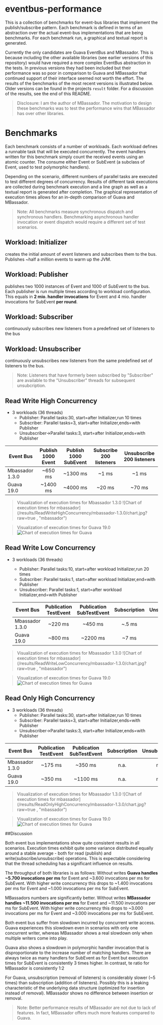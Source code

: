 eventbus-performance
====================

This is a collection of benchmarks for event-bus libraries that implement the publish/subscribe pattern.
Each benchmark is defined in terms of an abstraction over the actual event-bus implementations that are being benchmarks. For each benchmark run, a graphical and textual report is generated.

Currently the only candidates are Guava EventBus and MBassador. This is because including the other available libraries (see earlier versions of this repository) would have required a more complex EventBus abstraction in the tests. In previous versions they had been included but their performance was so poor in comparison to Guava and MBassador that continued support of their interface seemed not worth the effort. The results of the benchmarks of the most recent versions is illustrated below. Older versions can be found in the projects `result` folder. For a discussion of the results, see the end of this README.

> Disclosure: I am the author of MBassador. The motivation to design these benchmarks was to test the performance wins that MBassador has over other libraries. 


# Benchmarks

Each benchmark consists of a number of workloads. Each workload defines a runnable task that will be executed concurrently. The event handlers written for this benchmark simply count the received events using an atomic counter. The consume either Event or SubEvent (a subclass of Event, used to test polymorphic handlers).

Depending on the scenario, different numbers of parallel tasks are executed to test different degrees of concurrency. Results of different task executions are collected during benchmark execution and a line graph as well as a textual report is generated after completion. The graphical representation of execution times allows for an in-depth comparison of Guava and MBassador.

> Note: All benchmarks measure synchronous dispatch and synchronous handlers. Benchmarking asynchronous handler invocation or event dispatch would require a different set of test scenarios.

## Workload: Initializer
creates the initial amount of event listeners and subscribes them to the bus. Publishes ~half a million events to warm up the JVM.
## Workload: Publisher
publishes two 1000 instances of Event and 1000 of SubEvent to the bus. Each publisher is run multiple times according to workload configuration. This equals in **2 mio. handler invocations** for Event and 4 mio. handler invocations for SubEvent **per round**.
## Workload: Subscriber
continuously subscribes new listeners from a predefined set of listeners to the bus
## Workload: Unsubscriber
continuously unsubscribes new listeners from the same predefined set of listeners to the bus. 
> Note: Listeners that have formerly been subscribed by "Subscriber" are available to the "Unsubscriber" threads for subsequent unsubcription.

## Read Write High Concurrency

+ 3 workloads (36 threads)
  + Publisher: Parallel tasks:30, start=after Initializer,run 10 times
  + Subscriber: Parallel tasks=3, start=after Initializer,ends=with Publisher
  + Unsubscriber->Parallel tasks:3, start=after Initializer,ends=with Publisher
  
| Event Bus | Publish 1000 Event | Publish 1000 SubEvent | Subscribe 200 listeners | Unsubscribe 200 listeners |
| ------------- |:-------------:|:-----:|:-----:|:-----:|
| Mbassador 1.3.0 | ~650 ms | ~1300 ms  | ~1 ms  | ~1 ms |
| Guava     19.0 | ~1400 ms | ~4000 ms | ~20 ms | ~70 ms |  
  
 > Visualization of execution times for Mbassador 1.3.0
![Chart of execution times for mbassador](/results/ReadWriteHighConcurrency/mbassador-1.3.0/chart.jpg?raw=true , "mbassador")
  
  
  
 > Visualization of execution times for Guava 19.0
![Chart of execution times for Guava](/results/ReadWriteHighConcurrency/guava-19.0/chart.jpg?raw=true, "guava")
  

## Read Write Low Concurrency

+ 3 workloads (36 threads)
  + Publisher: Parallel tasks:10, start=after workload Initializer,run 20 times
  + Subscriber: Parallel tasks:1, start=after workload Initializer,end=with Publisher
  + Unsubscriber: Parallel tasks:1, start=after workload Initializer,end=with Publisher
  
  | Event Bus | Publication TestEvent | Publication SubTestEvent | Subscription | Unsubscription |
  | ------------- |:-------------:|:-----:|:-----:|:-----:|
  | Mbassador 1.3.0 | ~220 ms | ~450 ms  | ~.5 ms  | ~.5 ms |
  | Guava     19.0 | ~800 ms | ~2200 ms | ~7 ms | ~49 ms |
  
 > Visualization of execution times for Mbassador 1.3.0
![Chart of execution times for mbassador](/results/ReadWriteLowConcurrency/mbassador-1.3.0/chart.jpg?raw=true , "mbassador")



 > Visualization of execution times for Guava 19.0
![Chart of execution times for Guava](/results/ReadWriteLowConcurrency/guava-19.0/chart.jpg?raw=true, "guava")
   



## Read Only High Concurrency

+ 3 workloads (36 threads)
  + Publisher: Parallel tasks:30, start=after Initializer,run 10 times
  + Subscriber: Parallel tasks=3, start=after Initializer,ends=with Publisher
  + Unsubscriber->Parallel tasks:3, start=after Initializer,ends=with Publisher

| Event Bus | Publication TestEvent | Publication SubTestEvent | Subscription | Unsubscription |
| ------------- |:-------------:|:-----:|:-----:|:-----:|
| Mbassador 1.3.0 | ~175 ms | ~350 ms  | n.a.  | n.a. |
| Guava     19.0 | ~350 ms | ~1100 ms | n.a. | n.a. |

 > Visualization of execution times for Mbassador 1.3.0
![Chart of execution times for mbassador](/results/ReadOnlyHighConcurrency/mbassador-1.3.0/chart.jpg?raw=true , "mbassador")
  
  
  
 > Visualization of execution times for Guava 19.0
![Chart of execution times for Guava](/results/ReadOnlyHighConcurrency/guava-19.0/chart.jpg?raw=true, "guava")
  



##Discussion

Both event bus implementations show quite consistent results in all scenarios. Execution times exhibit quite some variance distributed equally around a stable average - both for read (publish) and write(subscribe/unsubscribe) operations. This is expectable considering that the thread scheduling has a significant influence on results.


 The throughput of both libraries is as follows:
 Without writes **Guava handles ~5.700 invocations per ms** for Event and ~3.600 invocations per ms for SubEvent. With higher write concurrency this drops to ~1.400 invocations per ms for Event and ~1.000 invocations per ms for SubEvent.
 
MBassadors numbers are significantly better. Without writes **MBassador handles ~11.500 invocations per ms** for Event and ~11.500 invocations per ms for SubEvent. With higher write concurrency this drops to ~3.000 invocations per ms for Event and ~3.000 invocations per ms for SubEvent.

 Both event bus suffer from slowdown incurred by concurrent write access. Guava experiences this slowdown even in scenarios with only one concurrent writer, whereas MBassador shows a real slowdown only when multiple writers come into play.

Guava also shows a slowdown in polymorphic handler invocation that is disproportionate to the increase number of matching handlers. There are always twice as many handlers for SubEvent as for Event but execution times for SubEvent is consistently 3 times higher. In contrast, te ratio for MBassador is consistently 1:2

For Guava, unsubscription (removal of listeners) is considerably slower (~5 times) than subscription (addition of listeners). Possibly this is a leaking characteristic of the underlying data structure (optimized for insertion instead of removal). MBassador shows no difference between insertion or removal.

> Note: Better performance results of MBassador are not due to lack of features. In fact, MBassador offers much more features compared to Guava.





